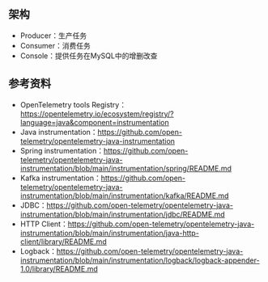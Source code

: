 ## 架构

- Producer：生产任务
- Consumer：消费任务
- Console：提供任务在MySQL中的增删改查

[](./images/architecture.png)


## 参考资料

- OpenTelemetry tools Registry： https://opentelemetry.io/ecosystem/registry/?language=java&component=instrumentation
- Java instrumentation：https://github.com/open-telemetry/opentelemetry-java-instrumentation
- Spring instrumentation：https://github.com/open-telemetry/opentelemetry-java-instrumentation/blob/main/instrumentation/spring/README.md
- Kafka instrumentation：https://github.com/open-telemetry/opentelemetry-java-instrumentation/blob/main/instrumentation/kafka/README.md
- JDBC：https://github.com/open-telemetry/opentelemetry-java-instrumentation/blob/main/instrumentation/jdbc/README.md
- HTTP Client：https://github.com/open-telemetry/opentelemetry-java-instrumentation/blob/main/instrumentation/java-http-client/library/README.md
- Logback：https://github.com/open-telemetry/opentelemetry-java-instrumentation/blob/main/instrumentation/logback/logback-appender-1.0/library/README.md
